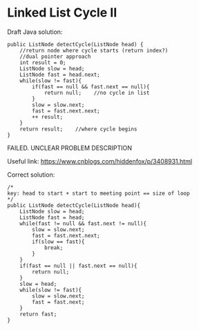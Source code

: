 # Linked List Cycle II
Draft Java solution:
```
public ListNode detectCycle(ListNode head) {
    //return node where cycle starts (return index?)
    //dual pointer approach
    int result = 0;
    ListNode slow = head;
    ListNode fast = head.next;
    while(slow != fast){
        if(fast == null && fast.next == null){
            return null;    //no cycle in list
        }
        slow = slow.next;
        fast = fast.next.next;
        ++ result;
    }        
    return result;    //where cycle begins
}
```
FAILED. UNCLEAR PROBLEM DESCRIPTION

Useful link: https://www.cnblogs.com/hiddenfox/p/3408931.html

Correct solution:
```
/*
key: head to start + start to meeting point == size of loop
*/
public ListNode detectCycle(ListNode head){
    ListNode slow = head;
    ListNode fast = head;
    while(fast != null && fast.next != null){
        slow = slow.next;
        fast = fast.next.next;
        if(slow == fast){
            break;
        }
    }
    if(fast == null || fast.next == null){
        return null;
    }
    slow = head;
    while(slow != fast){
        slow = slow.next;
        fast = fast.next;
    }
    return fast;
}
```
